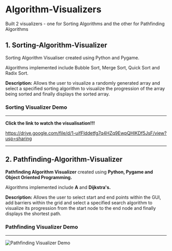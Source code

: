# Algorithm-Visualizers

Built 2 visualizers - one for Sorting Algorithms and the other for Pathfinding Algorithms


## 1. Sorting-Algorithm-Visualizer
Sorting Algorithm Visualiser created using Python and Pygame.

Algorithms implemented include Bubble Sort, Merge Sort, Quick Sort and Radix Sort.

**Description:**
Allows the user to visualize a randomly generated array and select a specified sorting algorithm to visualize the progression of the array being sorted and finally displays the sorted array.

### Sorting Visualizer Demo
---
**Click the link to watch the visualisation!!!**

https://drive.google.com/file/d/1-uifFlddetfg7q4HZq9EwpQHlKDf5JsF/view?usp=sharing

--- 

## 2. Pathfinding-Algorithm-Visualizer
**Pathfinding Algorithm Visualizer** created using **Python, Pygame and Object Oriented Programming.**

Algorithms implemented include **A** and **Dijkstra's.**

**Description:**
Allows the user to select start and end points within the GUI, add barriers within the grid and select a specified search algorithm to visualize its progression from the start node to the end node and finally displays the shortest path.


### Pathfinding Visualizer Demo
---

![Pathfinding Visualizer Demo](Pathfinding.gif)


